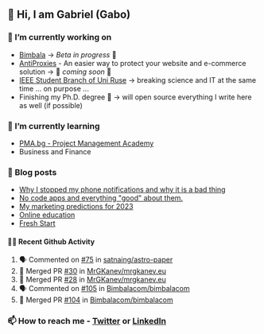 ## 👋 Hi, I am Gabriel (Gabo)

### 🔭 I’m currently working on
- [Bimbala](https://bimbala.com/) -> *Beta in progress* 🚀
- [AntiProxies](https://antiproxies.com/) - An easier way to protect your website and e-commerce solution -> 🚀 *coming soon* 🚀
- [IEEE Student Branch of Uni Ruse](https://github.com/IEEE-Student-Branch-of-Uni-Ruse) -> breaking science and IT at the same time ... on purpose ...
- Finishing my Ph.D. degree 🤔 -> will open source everything I write here as well (if possible)

### 🌱 I’m currently learning
- [PMA.bg - Project Management Academy](https://pma.bg/)
- Business and Finance

### 📖 Blog posts
<!-- BLOG-POST-LIST:START -->
- [Why I stopped my phone notifications and why it is a bad thing](https://mrgkanev.eu/posts/why-i-stopped-my-phone-notifications/)
- [No code apps and everything &quot;good&quot; about them.](https://mrgkanev.eu/posts/no-code-apps-and-everything-good-about-them/)
- [My marketing predictions for 2023](https://mrgkanev.eu/posts/my-marketing-predictions-for-2023/)
- [Online education](https://mrgkanev.eu/posts/online-education/)
- [Fresh Start](https://mrgkanev.eu/posts/fresh-start/)
<!-- BLOG-POST-LIST:END -->

#### 🧑‍💻 Recent Github Activity

<!--START_SECTION:activity-->
1. 🗣 Commented on [#75](https://github.com/satnaing/astro-paper/issues/75) in [satnaing/astro-paper](https://github.com/satnaing/astro-paper)
2. 🎉 Merged PR [#30](https://github.com/MrGKanev/mrgkanev.eu/pull/30) in [MrGKanev/mrgkanev.eu](https://github.com/MrGKanev/mrgkanev.eu)
3. 🎉 Merged PR [#28](https://github.com/MrGKanev/mrgkanev.eu/pull/28) in [MrGKanev/mrgkanev.eu](https://github.com/MrGKanev/mrgkanev.eu)
4. 🗣 Commented on [#105](https://github.com/Bimbalacom/bimbalacom/issues/105) in [Bimbalacom/bimbalacom](https://github.com/Bimbalacom/bimbalacom)
5. 🎉 Merged PR [#104](https://github.com/Bimbalacom/bimbalacom/pull/104) in [Bimbalacom/bimbalacom](https://github.com/Bimbalacom/bimbalacom)
<!--END_SECTION:activity-->


### 📫 How to reach me - [Twitter](https://twitter.com/mrgkanev) or [LinkedIn](https://www.linkedin.com/in/mrgkanev) 
